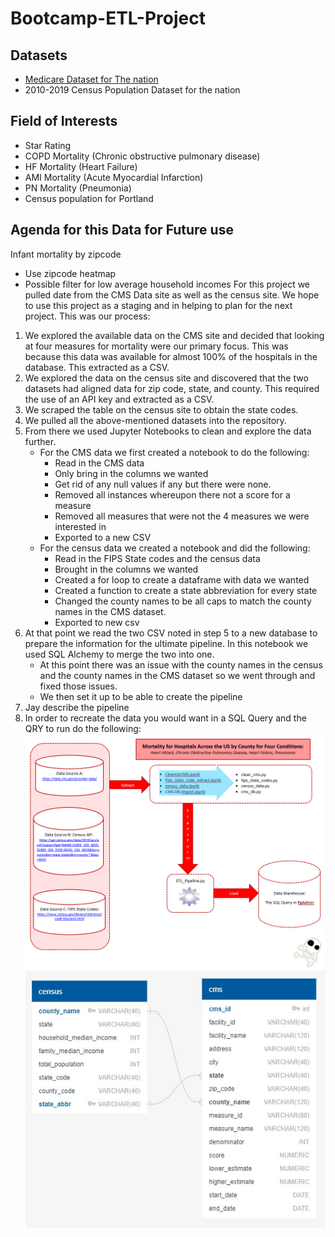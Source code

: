 # Bootcamp-ETL-Project

## Datasets

- [Medicare Dataset for The nation](Resources/cms_data_2.csv)
- 2010-2019 Census Population Dataset for the nation

## Field of Interests

- Star Rating
- COPD Mortality (Chronic obstructive pulmonary disease)
- HF Mortality (Heart Failure)
- AMI Mortality (Acute Myocardial Infarction)
- PN Mortality (Pneumonia)
- Census population for Portland

## Agenda for this Data for Future use

Infant mortality by zipcode

- Use zipcode heatmap
- Possible filter for low average household incomes
  For this project we pulled date from the CMS Data site as well as the census site. We hope to use this project as a staging and in helping to plan for the next project.
  This was our process:

1. We explored the available data on the CMS site and decided that looking at four measures for mortality were our primary focus. This was because this data was available for almost 100% of the hospitals in the database. This extracted as a CSV.
1. We explored the data on the census site and discovered that the two datasets had aligned data for zip code, state, and county. This required the use of an API key and extracted as a CSV.
1. We scraped the table on the census site to obtain the state codes.
1. We pulled all the above-mentioned datasets into the repository.
1. From there we used Jupyter Notebooks to clean and explore the data further.
   - For the CMS data we first created a notebook to do the following:
     - Read in the CMS data
     - Only bring in the columns we wanted
     - Get rid of any null values if any but there were none.
     - Removed all instances whereupon there not a score for a measure
     - Removed all measures that were not the 4 measures we were interested in
     - Exported to a new CSV
   - For the census data we created a notebook and did the following:
     - Read in the FIPS State codes and the census data
     - Brought in the columns we wanted
     - Created a for loop to create a dataframe with data we wanted
     - Created a function to create a state abbreviation for every state
     - Changed the county names to be all caps to match the county names in the CMS dataset.
     - Exported to new csv
1. At that point we read the two CSV noted in step 5 to a new database to prepare the information for the ultimate pipeline. In this notebook we used SQL Alchemy to merge the two into one.
   - At this point there was an issue with the county names in the census and the county names in the CMS dataset so we went through and fixed those issues.
   - We then set it up to be able to create the pipeline
1. Jay describe the pipeline
1. In order to recreate the data you would want in a SQL Query and the QRY to run do the following:
![ETL](images/ETL_diagram.png)
![ERD](images/ERDdb.jpg)
